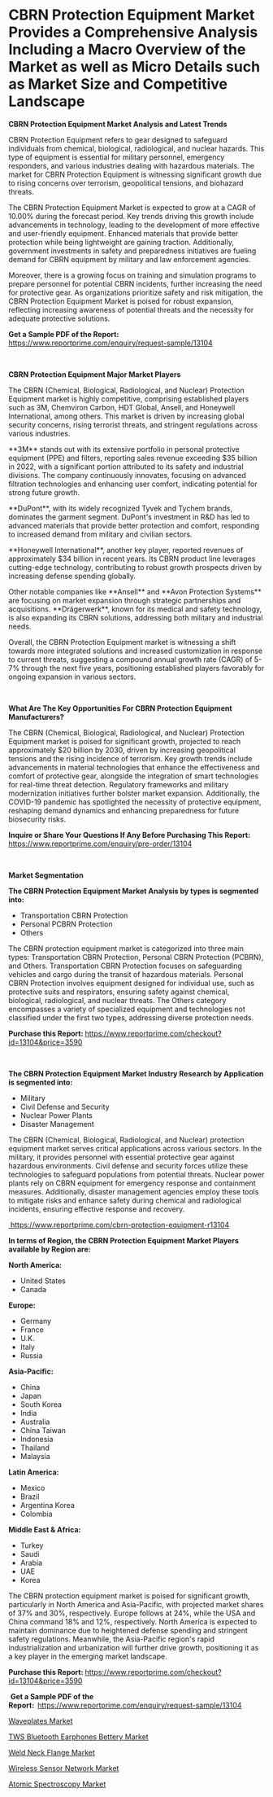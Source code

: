 <p><h1>CBRN Protection Equipment Market Provides a Comprehensive Analysis Including a Macro Overview of the Market as well as Micro Details such as Market Size and Competitive Landscape</h1></p><p><strong>CBRN Protection Equipment Market Analysis and Latest Trends</strong></p>
<p><p>CBRN Protection Equipment refers to gear designed to safeguard individuals from chemical, biological, radiological, and nuclear hazards. This type of equipment is essential for military personnel, emergency responders, and various industries dealing with hazardous materials. The market for CBRN Protection Equipment is witnessing significant growth due to rising concerns over terrorism, geopolitical tensions, and biohazard threats.</p><p>The CBRN Protection Equipment Market is expected to grow at a CAGR of 10.00% during the forecast period. Key trends driving this growth include advancements in technology, leading to the development of more effective and user-friendly equipment. Enhanced materials that provide better protection while being lightweight are gaining traction. Additionally, government investments in safety and preparedness initiatives are fueling demand for CBRN equipment by military and law enforcement agencies.</p><p>Moreover, there is a growing focus on training and simulation programs to prepare personnel for potential CBRN incidents, further increasing the need for protective gear. As organizations prioritize safety and risk mitigation, the CBRN Protection Equipment Market is poised for robust expansion, reflecting increasing awareness of potential threats and the necessity for adequate protective solutions.</p></p>
<p><strong>Get a Sample PDF of the Report:&nbsp;</strong> <a href="https://www.reportprime.com/enquiry/request-sample/13104">https://www.reportprime.com/enquiry/request-sample/13104</a></p>
<p>&nbsp;</p>
<p><strong>CBRN Protection Equipment Major Market Players</strong></p>
<p><p>The CBRN (Chemical, Biological, Radiological, and Nuclear) Protection Equipment market is highly competitive, comprising established players such as 3M, Chemviron Carbon, HDT Global, Ansell, and Honeywell International, among others. This market is driven by increasing global security concerns, rising terrorist threats, and stringent regulations across various industries.</p><p>**3M** stands out with its extensive portfolio in personal protective equipment (PPE) and filters, reporting sales revenue exceeding $35 billion in 2022, with a significant portion attributed to its safety and industrial divisions. The company continuously innovates, focusing on advanced filtration technologies and enhancing user comfort, indicating potential for strong future growth.</p><p>**DuPont**, with its widely recognized Tyvek and Tychem brands, dominates the garment segment. DuPont's investment in R&D has led to advanced materials that provide better protection and comfort, responding to increased demand from military and civilian sectors.</p><p>**Honeywell International**, another key player, reported revenues of approximately $34 billion in recent years. Its CBRN product line leverages cutting-edge technology, contributing to robust growth prospects driven by increasing defense spending globally.</p><p>Other notable companies like **Ansell** and **Avon Protection Systems** are focusing on market expansion through strategic partnerships and acquisitions. **Drägerwerk**, known for its medical and safety technology, is also expanding its CBRN solutions, addressing both military and industrial needs.</p><p>Overall, the CBRN Protection Equipment market is witnessing a shift towards more integrated solutions and increased customization in response to current threats, suggesting a compound annual growth rate (CAGR) of 5-7% through the next five years, positioning established players favorably for ongoing expansion in various sectors.</p></p>
<p>&nbsp;</p>
<p><strong>What Are The Key Opportunities For CBRN Protection Equipment Manufacturers?</strong></p>
<p><p>The CBRN (Chemical, Biological, Radiological, and Nuclear) Protection Equipment market is poised for significant growth, projected to reach approximately $20 billion by 2030, driven by increasing geopolitical tensions and the rising incidence of terrorism. Key growth trends include advancements in material technologies that enhance the effectiveness and comfort of protective gear, alongside the integration of smart technologies for real-time threat detection. Regulatory frameworks and military modernization initiatives further bolster market expansion. Additionally, the COVID-19 pandemic has spotlighted the necessity of protective equipment, reshaping demand dynamics and enhancing preparedness for future biosecurity risks.</p></p>
<p><strong>Inquire or Share Your Questions If Any Before Purchasing This Report:</strong> <a href="https://www.reportprime.com/enquiry/pre-order/13104">https://www.reportprime.com/enquiry/pre-order/13104</a></p>
<p>&nbsp;</p>
<p><strong>Market Segmentation</strong></p>
<p><strong>The CBRN Protection Equipment Market Analysis by types is segmented into:</strong></p>
<p><ul><li>Transportation CBRN Protection</li><li>Personal PCBRN Protection</li><li>Others</li></ul></p>
<p><p>The CBRN protection equipment market is categorized into three main types: Transportation CBRN Protection, Personal CBRN Protection (PCBRN), and Others. Transportation CBRN Protection focuses on safeguarding vehicles and cargo during the transit of hazardous materials. Personal CBRN Protection involves equipment designed for individual use, such as protective suits and respirators, ensuring safety against chemical, biological, radiological, and nuclear threats. The Others category encompasses a variety of specialized equipment and technologies not classified under the first two types, addressing diverse protection needs.</p></p>
<p><strong>Purchase this Report:&nbsp;</strong><a href="https://www.reportprime.com/checkout?id=13104&price=3590">https://www.reportprime.com/checkout?id=13104&price=3590</a></p>
<p>&nbsp;</p>
<p><strong>The CBRN Protection Equipment Market Industry Research by Application is segmented into:</strong></p>
<p><ul><li>Military</li><li>Civil Defense and Security</li><li>Nuclear Power Plants</li><li>Disaster Management</li></ul></p>
<p><p>The CBRN (Chemical, Biological, Radiological, and Nuclear) protection equipment market serves critical applications across various sectors. In the military, it provides personnel with essential protective gear against hazardous environments. Civil defense and security forces utilize these technologies to safeguard populations from potential threats. Nuclear power plants rely on CBRN equipment for emergency response and containment measures. Additionally, disaster management agencies employ these tools to mitigate risks and enhance safety during chemical and radiological incidents, ensuring effective response and recovery.</p></p>
<p><a href="https://www.reportprime.com/cbrn-protection-equipment-r13104">&nbsp;https://www.reportprime.com/cbrn-protection-equipment-r13104</a></p>
<p><strong>In terms of Region, the CBRN Protection Equipment Market Players available by Region are:</strong></p>
<p>
    <p> <strong> North America: </strong>
        <ul>
            <li>United States</li>
            <li>Canada</li>
        </ul>
        </p> 
    <p> <strong> Europe: </strong>
        <ul>
            <li>Germany</li>
            <li>France</li>
            <li>U.K.</li>
            <li>Italy</li>
            <li>Russia</li>
        </ul>
        </p> 
    <p> <strong> Asia-Pacific: </strong>
        <ul>
            <li>China</li>
            <li>Japan</li>
            <li>South Korea</li>
            <li>India</li>
            <li>Australia</li>
            <li>China Taiwan</li>
            <li>Indonesia</li>
            <li>Thailand</li>
            <li>Malaysia</li>
        </ul>
        </p> 
    <p> <strong> Latin America: </strong>
        <ul>
            <li>Mexico</li>
            <li>Brazil</li>
            <li>Argentina Korea</li>
            <li>Colombia</li>
        </ul>
        </p> 
    <p> <strong> Middle East & Africa: </strong>
        <ul>
            <li>Turkey</li>
            <li>Saudi</li>
            <li>Arabia</li>
            <li>UAE</li>
            <li>Korea</li>
        </ul>
    </p>
    </p>
<p><p>The CBRN protection equipment market is poised for significant growth, particularly in North America and Asia-Pacific, with projected market shares of 37% and 30%, respectively. Europe follows at 24%, while the USA and China command 18% and 12%, respectively. North America is expected to maintain dominance due to heightened defense spending and stringent safety regulations. Meanwhile, the Asia-Pacific region's rapid industrialization and urbanization will further drive growth, positioning it as a key player in the emerging market landscape.</p></p>
<p><strong>Purchase this Report: </strong><a href="https://www.reportprime.com/checkout?id=13104&price=3590">https://www.reportprime.com/checkout?id=13104&price=3590</a></p>
<p>&nbsp;<strong>Get a Sample PDF of the Report:&nbsp;&nbsp;</strong><a href="https://www.reportprime.com/enquiry/request-sample/13104">https://www.reportprime.com/enquiry/request-sample/13104</a></p>
<p><strong></strong></p>
<p><p><a href="https://medium.com/@teguhbavarian07_99894/how-will-the-waveplates-market-evolve-market-growth-analysis-for-the-year-2024-2031-f4b67b9dc0c0">Waveplates Market</a></p><p><a href="https://issuu.com/reportprime-2/docs/tws-bluetooth-earphones-bettery-mar_34bf80b9f19f88">TWS Bluetooth Earphones Bettery Market</a></p><p><a href="https://medium.com/@sdonald04328/a-comprehensive-look-at-product-type-stainless-steel-type-carbon-steel-type-other-and-10a8d1e4c8b3">Weld Neck Flange Market</a></p><p><a href="https://www.linkedin.com/pulse/wireless-sensor-network-market-global-insights-sales-qwqhe?trackingId=S1%2BBAKnAT1aOBQQmKbkckQ%3D%3D">Wireless Sensor Network Market</a></p><p><a href="https://github.com/wwwkeltoum/Market-Research-Report-List-4/blob/main/atomic-spectroscopy-market.md">Atomic Spectroscopy Market</a></p></p>